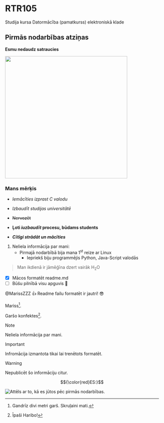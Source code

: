 # RTR105
Studija kursa Datormācība (pamatkurss) elektroniskā klade

## Pirmās nodarbības atziņas

**Esmu nedaudz satraucies**

<img src="https://vectorportal.com/storage/KkAWxEsRaTRjdsTVPoNJFrR9Hqrxk9j7iYeVqfsz.jpg" width="400" height="400" />

### Mans mērķis
- _Iemācīties izprast C valodu_

- *Izbaudīt studijas universitātē*

- ~~Nervozēt~~

- **Ļoti _iuzbaudīt_ procesu, būdams students**

- ***Cītīgi strādāt un mācīties***
 
1. Neliela informācija par mani:
   - Pirmajā nodarbībā bija mana 1<sup>st</sup> reize ar Linux
     - Iepriekš biju programmējis Python, Java-Script valodās
> Man ikdienā ir jāmēģīna dzert vairāk H<sub>2</sub>O

- [x] Mācos formatēt readme.md
- [ ] Būšu pilnībā visu apguvis :tada:

@MarissZZZ :+1: Readme failu formatēt ir jautri! :sunglasses:

Mariss[^1].

Garšo konfektes[^2].

[^1]: Gandrīz divi metri garš. 
Skruļaini mati.

[^2]: Īpaši Haribo!

> [!NOTE]
> Neliela informācija par mani.

> [!IMPORTANT]
> Infromācija izmantota tikai lai trenētots formatēt.

> [!WARNING]
> Nepublicēt šo informāciju citur.

$${\color{red}ES:}$$

![Attēls ar to, kā es jūtos pēc pirmās nodarbības.](https://vectorportal.com/storage/ZK4E3h47tE21fDkUZqzQW1kiYpbqHjvLtHEpti7O.jpg)
